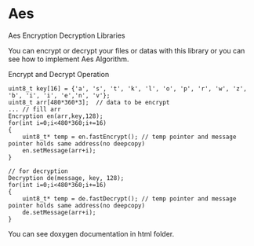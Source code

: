 # Aes
Aes Encryption Decryption Libraries

You can encrypt or decrypt your files or datas with this library or you can see how to implement Aes Algorithm.

Encrypt and Decrypt Operation

    uint8_t key[16] = {'a', 's', 't', 'k', 'l', 'o', 'p', 'r', 'w', 'z', 'b', 'i', 'i', 'e','n', 'v'};
    uint8_t arr[480*360*3];  // data to be encrypt
    ... // fill arr
    Encryption en(arr,key,128);
    for(int i=0;i<480*360;i+=16)
    {
        uint8_t* temp = en.fastEncrypt(); // temp pointer and message pointer holds same address(no deepcopy)
        en.setMessage(arr+i);
    }
    
    // for decryption
    Decryption de(message, key, 128);
    for(int i=0;i<480*360;i+=16)
    {
        uint8_t* temp = de.fastDecrypt(); // temp pointer and message pointer holds same address(no deepcopy)
        de.setMessage(arr+i);
    }
    
You can see doxygen documentation in html folder.   
